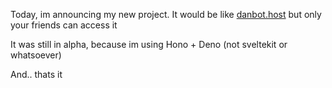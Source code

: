 Today, im announcing my new project. It would be like [danbot.host](https://danbot.host) but only your friends can access it

It was still in alpha, because im using Hono + Deno (not sveltekit or whatsoever)

And.. thats it
